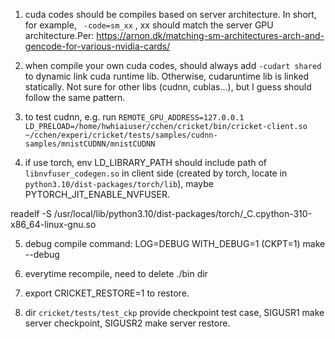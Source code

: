 [comment]: <> (Some notes)

1. cuda codes should be compiles based on server architecture. In short, for example, ` -code=sm_xx` , xx should match the server GPU architecture.Per: https://arnon.dk/matching-sm-architectures-arch-and-gencode-for-various-nvidia-cards/

2. when compile your own cuda codes, should always add `-cudart shared` to dynamic link cuda runtime lib. Otherwise, cudaruntime lib is linked statically. Not sure for other libs (cudnn, cublas...), but I guess should follow the same pattern.

3. to test cudnn, e.g. run `REMOTE_GPU_ADDRESS=127.0.0.1 LD_PRELOAD=/home/hwhiaiuser/cchen/cricket/bin/cricket-client.so ~/cchen/experi/cricket/tests/samples/cudnn-samples/mnistCUDNN/mnistCUDNN`

4. if use torch, env LD_LIBRARY_PATH should include path of `libnvfuser_codegen.so` in client side (created by torch, locate in `python3.10/dist-packages/torch/lib`), maybe PYTORCH_JIT_ENABLE_NVFUSER. 

readelf -S /usr/local/lib/python3.10/dist-packages/torch/_C.cpython-310-x86_64-linux-gnu.so 

5. debug compile command: LOG=DEBUG WITH_DEBUG=1 (CKPT=1) make --debug

6. everytime recompile, need to delete ./bin dir

7. export CRICKET_RESTORE=1 to restore.

8. dir `cricket/tests/test_ckp` provide checkpoint test case, SIGUSR1 make server checkpoint, SIGUSR2 make server restore. 
